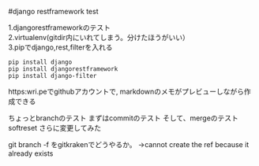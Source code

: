 #django restframework test  

1.djangorestframeworkのテスト  
2.virtualenv(gitdir内にいれてしまう。分けたほうがいい）  
3.pipでdjango,rest,filterを入れる  

    pip install django
    pip install djangorestframework
    pip install django-filter 

https:wri.peでgithubアカウントで,
markdownのメモがプレビューしながら作成できる

ちょっとbranchのテスト
まずはcommitのテスト
そして、mergeのテスト
softreset
さらに変更してみた

git branch -f をgitkrakenでどうやるか。
→cannot create the ref because it already exists
